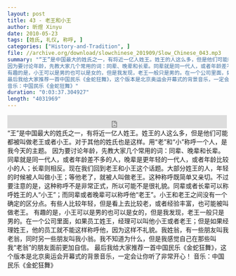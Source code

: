 ```yaml
---
layout: post
title: 43 - 老王和小王
author: 昕煜 Xinyu
date: 2010-05-23
tags: [姓氏, 礼仪, 称呼, ]
categories: ["History-and-Tradition", ]
file: //archive.org/download/slowchinese_201909/Slow_Chinese_043.mp3
summary: "“王”是中国最大的姓氏之一，有将近一亿人姓王。姓王的人这么多，但是他们可能都被叫做老王或者小王。对于其他的姓氏也是这样。用“老”和“小”称呼一个人，是我今天的主题。  
因为要讨论年龄，先教大家几个常用的词：同辈、晚辈和长辈。同辈就是同一代人，或者年龄差不多的人，晚辈是更年轻的一代人，或者年龄比较小的人；长辈则相反。现在我们回到老王和小王这个话题。大部分姓王的人，年轻的时候被人叫做小王；等他老了，就被人叫做老王。这种称呼既简单又亲切。不过要注意的是，这种称呼不是非常正式，所以可能不是很礼貌。同辈或者长辈可以称呼姓王的人“小王”；而同辈或者晚辈可以称呼他“老王”。小王和老王之间没有一个确定的区分点。有些人比较年轻，但是看上去比较老，或者经验丰富，也可能被叫做老王。  
有趣的是，小王可以是男的也可以是女的，但是我发现，老王一般只是男的。在一个公司里面，如果员工姓王，经理可以叫他小王或者老王；但是如果经理姓王，他的员工就不能这样称呼他，因为这样不礼貌。我姓翁，有一些朋友叫我老翁，同时另一些朋友叫我小翁。我不知道为什么，但是我感觉自己在那些叫我“老翁”的朋友面前更加自信。  
最后我给大家推荐一首中国民乐《金蛇狂舞》，这个版本是北京奥运会开幕式的背景音乐，一定会让你听了非常开心！  
音乐：中国民乐《金蛇狂舞》"
duration: "0:03:37.304927"
length: "4031969"
---
```


<iframe src="https://archive.org/embed/slowchinese_201909/Slow_Chinese_043.mp3" width="500" height="30" frameborder="0" webkitallowfullscreen="true" mozallowfullscreen="true" allowfullscreen></iframe>
“王”是中国最大的姓氏之一，有将近一亿人姓王。姓王的人这么多，但是他们可能都被叫做老王或者小王。对于其他的姓氏也是这样。用“老”和“小”称呼一个人，是我今天的主题。  
因为要讨论年龄，先教大家几个常用的词：同辈、晚辈和长辈。同辈就是同一代人，或者年龄差不多的人，晚辈是更年轻的一代人，或者年龄比较小的人；长辈则相反。现在我们回到老王和小王这个话题。大部分姓王的人，年轻的时候被人叫做小王；等他老了，就被人叫做老王。这种称呼既简单又亲切。不过要注意的是，这种称呼不是非常正式，所以可能不是很礼貌。同辈或者长辈可以称呼姓王的人“小王”；而同辈或者晚辈可以称呼他“老王”。小王和老王之间没有一个确定的区分点。有些人比较年轻，但是看上去比较老，或者经验丰富，也可能被叫做老王。  
有趣的是，小王可以是男的也可以是女的，但是我发现，老王一般只是男的。在一个公司里面，如果员工姓王，经理可以叫他小王或者老王；但是如果经理姓王，他的员工就不能这样称呼他，因为这样不礼貌。我姓翁，有一些朋友叫我老翁，同时另一些朋友叫我小翁。我不知道为什么，但是我感觉自己在那些叫我“老翁”的朋友面前更加自信。  
最后我给大家推荐一首中国民乐《金蛇狂舞》，这个版本是北京奥运会开幕式的背景音乐，一定会让你听了非常开心！  
音乐：中国民乐《金蛇狂舞》